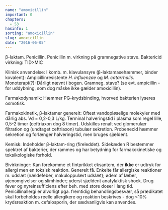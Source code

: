 ```yaml
---
name: "amoxicillin"
important: 0
chapters:
  - 53
hasinfo: 1
sorting: "amoxicillin"
slug: amoxicillin
date: "2016-06-05"
---
```


β-laktam. Penicillin. Penicillin m. virkning på gramnegative stave. Baktericid
virkning: TID>MIC

Klinisk anvendelse: I komb. m. klavulansyre (β-laktamasehæmmer, binder
kovalent): Ampicillinresistente <em>H. influenzae</em> og <em>M.
catarrhalis</em>. Monoterapi(?): Dårligt nævnt i bogen. Gramneg. stave? (se evt.
ampicillin - for uddybning, som dog måske ikke gælder amoxicillin).

Farmakodynamik: Hæmmer PG-krydsbinding, hvorved bakterien lyseres osmotisk.

Farmakokinetik, β-laktamer generelt: Oftest vandopløselige molekyler med dårlig
abs. Vd = 0,2-0,3 L/kg. Terminal halveringstid i plasma som regel lille, 0,5-2
timer (ceftriaxon dog 8 timer). Udskilles renalt ved glomerulær filtration og
(undtaget ceftriaxon) tubulær sekretion. Probenecid hæmmer sekretion og
forlænger halveringstid, men bruges sjældent.

Kemisk: Indeholder β-laktam-ring (fireleddet). Sidekæden R bestemmer spektret af
bakterier, der rammes og har betydning for farmakokinetiske og toksikologiske
forhold.

Bivirkninger: Kan forekomme et fintprikket eksantem, der <b>ikke</b> er udtryk
for allergi men en toksisk reaktion. Generelt få. Enkelte får allergiske
reaktioner m. udslæt (nældefeber, makuloppulært udslæt); ødem af læber,
øjenomgivelser og slimhinder; yderst sjældent anafylaktisk shock. Drug fever og
nyreinsufficiens efter beh. med store doser i lang tid. Penicillinallergi er
alvorligt pga. fremtidig behandlingsbesvær, så prædikatet skal forbeholdes
reelle allergikere og reaktion beskrives - dog <10% krydsreaktion m.
cefalosporin, der sædvanligvis kan anvendes.
